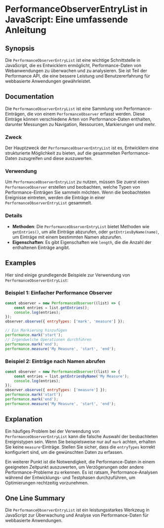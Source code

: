 <!--
Meta Description: # PerformanceObserverEntryList in JavaScript: Eine umfassende Anleitung ## Synopsis Die `PerformanceObserverEntryList` ist eine wichtige Schnittstelle...
Meta Keywords: die, performance, performanceobserverentrylist, von, measure
-->

# PerformanceObserverEntryList in JavaScript: Eine umfassende Anleitung

## Synopsis
Die `PerformanceObserverEntryList` ist eine wichtige Schnittstelle in JavaScript, die es Entwicklern ermöglicht, Performance-Daten von Webanwendungen zu überwachen und zu analysieren. Sie ist Teil der Performance API, die eine bessere Leistung und Benutzererfahrung für webbasierte Anwendungen gewährleistet.

## Documentation
Die `PerformanceObserverEntryList` ist eine Sammlung von Performance-Einträgen, die von einem `PerformanceObserver` erfasst werden. Diese Einträge können verschiedene Arten von Performance-Daten enthalten, darunter Messungen zu Navigation, Ressourcen, Markierungen und mehr.

### Zweck
Der Hauptzweck der `PerformanceObserverEntryList` ist es, Entwicklern eine strukturierte Möglichkeit zu bieten, auf die gesammelten Performance-Daten zuzugreifen und diese auszuwerten. 

### Verwendung
Um `PerformanceObserverEntryList` zu nutzen, müssen Sie zuerst einen `PerformanceObserver` erstellen und beobachten, welche Typen von Performance-Einträgen Sie sammeln möchten. Wenn die beobachteten Ereignisse eintreten, werden die Einträge in einer `PerformanceObserverEntryList` gesammelt.

### Details
- **Methoden**: Die `PerformanceObserverEntryList` bietet Methoden wie `getEntries()`, um alle Einträge abzurufen, oder `getEntriesByName(name)`, um Einträge mit einem bestimmten Namen abzurufen.
- **Eigenschaften**: Es gibt Eigenschaften wie `length`, die die Anzahl der enthaltenen Einträge angibt.

## Examples
Hier sind einige grundlegende Beispiele zur Verwendung von `PerformanceObserverEntryList`:

### Beispiel 1: Einfacher Performance Observer
```javascript
const observer = new PerformanceObserver((list) => {
    const entries = list.getEntries();
    console.log(entries);
});
observer.observe({ entryTypes: ['mark', 'measure'] });

// Ein Markierung hinzufügen
performance.mark('start');
// Irgendwelche Operationen durchführen
performance.mark('end');
performance.measure('My Measure', 'start', 'end');
```

### Beispiel 2: Einträge nach Namen abrufen
```javascript
const observer = new PerformanceObserver((list) => {
    const entries = list.getEntriesByName('My Measure');
    console.log(entries);
});
observer.observe({ entryTypes: ['measure'] });
performance.mark('start');
performance.mark('end');
performance.measure('My Measure', 'start', 'end');
```

## Explanation
Ein häufiges Problem bei der Verwendung von `PerformanceObserverEntryList` kann die falsche Auswahl der beobachteten Ereignistypen sein. Wenn Sie beispielsweise nur auf `mark` achten, erhalten Sie keine `measure`-Einträge. Stellen Sie sicher, dass die `entryTypes` korrekt konfiguriert sind, um die gewünschten Daten zu erfassen.

Ein weiterer Punkt ist die Notwendigkeit, die Performance-Daten in einem geeigneten Zeitpunkt auszuwerten, um Verzögerungen oder andere Performance-Probleme zu erkennen. Es ist ratsam, Performance-Analysen während der Entwicklungs- und Testphasen durchzuführen, um Optimierungen rechtzeitig vorzunehmen.

## One Line Summary
Die `PerformanceObserverEntryList` ist ein leistungsstarkes Werkzeug in JavaScript zur Überwachung und Analyse von Performance-Daten für webbasierte Anwendungen.